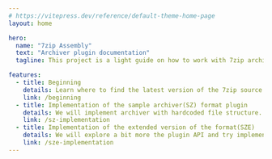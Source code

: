 ```yaml
---
# https://vitepress.dev/reference/default-theme-home-page
layout: home

hero:
  name: "7zip Assembly"
  text: "Archiver plugin documentation"
  tagline: This project is a light guide on how to work with 7zip archiver source code and create File Manager format plugins.

features:
  - title: Beginning
    details: Learn where to find the latest version of the 7zip source code, how to debug and what is the structure of the plugin host and it's API
    link: /beginning
  - title: Implementation of the sample archiver(SZ) format plugin
    details: We will implement archiver with hardcoded file structure. We will allow files to be opened and archive can be extracted.
    link: /sz-implementation
  - title: Implementation of the extended version of the format(SZE)
    details: We will explore a bit more the plugin API and try implementing archive that will allow files to be inserted, deleted and modified in-place.
    link: /sze-implementation
---
```


